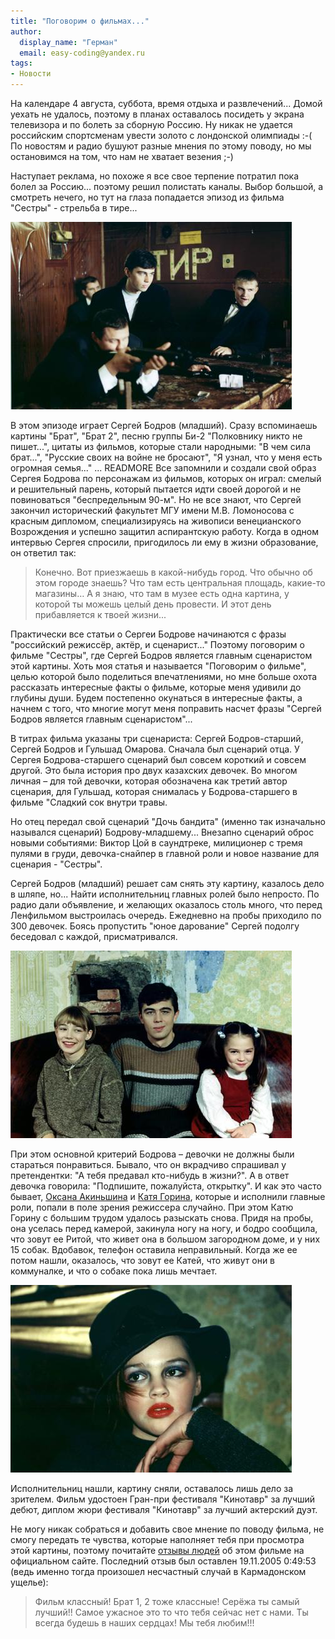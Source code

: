 ```yaml
---
title: "Поговорим о фильмах..."
author:
  display_name: "Герман"
  email: easy-coding@yandex.ru
tags:
- Новости
---
```


На календаре 4 августа, суббота, время отдыха и развлечений... Домой уехать не удалось, поэтому в планах оставалось посидеть у экрана телевизора и по болеть за сборную Россию. Ну никак не удается российским спортсменам увести золото с лондонской олимпиады :-( По новостям и радио бушуют разные мнения по этому поводу, но мы остановимся на том, что нам не хватает везения ;-)

Наступает реклама, но похоже я все свое терпение потратил пока болел за Россию... поэтому решил полистать каналы. Выбор большой, а смотреть нечего, но тут на глаза попадается эпизод из фильма "Сестры" - стрельба в тире...

![Фильм](/posts/2012/08-05-pogovorim-o-filmax/shooting03.jpg )

В этом эпизоде играет Сергей Бодров (младший). Сразу вспоминаешь картины "Брат", "Брат 2", песню группы Би-2 "Полковнику никто не пишет...", цитаты из фильмов, которые стали народными: "В чем сила брат...", "Русские своих на войне не бросают", "Я узнал, что у меня есть огромная семья..." ...
READMORE
Все запомнили и создали свой образ Сергея Бодрова по персонажам из фильмов, которых он играл: смелый и решительный парень, который пытается идти своей дорогой и не повиноваться "беспредельным 90-м". Но не все знают, что Сергей закончил исторический факультет МГУ имени М.В. Ломоносова с красным дипломом, специализируясь на живописи венецианского Возрождения и успешно защитил аспирантскую работу. Когда в одном интервью Сергея спросили, пригодилось ли ему в жизни образование, он ответил так:

> Конечно. Вот приезжаешь в какой-нибудь город. Что обычно об этом городе знаешь? Что там есть центральная площадь, какие-то магазины… А я знаю, что там в музее есть одна картина, у которой ты можешь целый день провести. И этот день прибавляется к твоей жизни...

Практически все статьи о Сергеи Бодрове начинаются с фразы "российский режиссёр, актёр, и сценарист..." Поэтому поговорим о фильме "Сестры", где Сергей Бодров является главным сценаристом этой картины. Хоть моя статья и называется "Поговорим о фильме", целью которой было поделиться впечатлениями, но мне больше охота рассказать интересные факты о фильме, которые меня удивили до глубины души. Будем постепенно окунаться в интересные факты, а начнем с того, что многие могут меня поправить насчет фразы "Сергей Бодров является главным сценаристом"...

В титрах фильма указаны три сценариста: Сергей Бодров-старший, Сергей Бодров и Гульшад Омарова. Сначала был сценарий отца. У Сергея Бодрова-старшего сценарий был совсем короткий и совсем другой. Это была история про двух казахских девочек. Во многом личная – для той девочки, которая обозначена как третий автор сценария, для Гульшад, которая снималась у Бодрова-старшего в фильме "Сладкий сок внутри травы.

Но отец передал свой сценарий "Дочь бандита" (именно так изначально назывался сценарий) Бодрову-младшему... Внезапно сценарий оброс новыми событиями: Виктор Цой в саундтреке, милиционер с тремя пулями в груди, девочка-снайпер в главной роли и новое название для сценария - "Сестры".

Сергей Бодров (младший) решает сам снять эту картину, казалось дело в шляпе, но...
Найти исполнительниц главных ролей было непросто. По радио дали объявление, и желающих оказалось столь много, что перед Ленфильмом выстроилась очередь. Ежедневно на пробы приходило по 300 девочек. Боясь пропустить "юное дарование" Сергей подолгу беседовал с каждой, присматривался.

![Фильм](/posts/2012/08-05-pogovorim-o-filmax/onset01.jpg)

При этом основной критерий Бодрова – девочки не должны были стараться понравиться. Бывало, что он вкрадчиво спрашивал у претендентки: "А тебя предавал кто-нибудь в жизни?". А в ответ девочка говорила: "Подпишите, пожалуйста, открытку". И как это часто бывает, [Оксана Акиньшина](http://ru.wikipedia.org/wiki/%D0%90%D0%BA%D0%B8%D0%BD%D1%8C%D1%88%D0%B8%D0%BD%D0%B0,_%D0%9E%D0%BA%D1%81%D0%B0%D0%BD%D0%B0_%D0%90%D0%BB%D0%B5%D0%BA%D1%81%D0%B0%D0%BD%D0%B4%D1%80%D0%BE%D0%B2%D0%BD%D0%B0) и [Катя Горина](http://ru.wikipedia.org/wiki/%D0%93%D0%BE%D1%80%D0%B8%D0%BD%D0%B0,_%D0%95%D0%BA%D0%B0%D1%82%D0%B5%D1%80%D0%B8%D0%BD%D0%B0_%D0%91%D0%BE%D1%80%D0%B8%D1%81%D0%BE%D0%B2%D0%BD%D0%B0http://ru.wikipedia.org/wiki/%D0%93%D0%BE%D1%80%D0%B8%D0%BD%D0%B0,_%D0%95%D0%BA%D0%B0%D1%82%D0%B5%D1%80%D0%B8%D0%BD%D0%B0_%D0%91%D0%BE%D1%80%D0%B8%D1%81%D0%BE%D0%B2%D0%BD%D0%B0), которые и исполнили главные роли, попали в поле зрения режиссера случайно. При этом Катю Горину с большим трудом удалось разыскать снова. Придя на пробы, она уселась перед камерой, закинула ногу на ногу, и бодро сообщила, что зовут ее Ритой, что живет она в большом загородном доме, и у них 15 собак. Вдобавок, телефон оставила неправильный. Когда же ее потом нашли, оказалось, что зовут ее Катей, что живут они в коммуналке, и что о собаке пока лишь мечтает.

![katya](/posts/2012/08-05-pogovorim-o-filmax/katya03.jpg)

Исполнительниц нашли, картину сняли, оставалось лишь дело за зрителем. Фильм удостоен Гран-при фестиваля "Кинотавр" за лучший дебют, диплом жюри фестиваля "Кинотавр" за лучший актерский дуэт.

Не могу никак собраться и добавить свое мнение по поводу фильма, не смогу передать те чувства, которые наполняет тебя при просмотра этой картины, поэтому почитайте [отзывы людей](http://sisters.film.ru/feedback.asp) об этом фильме на официальном сайте. Последний отзыв был оставлен 19.11.2005 0:49:53 (ведь именно тогда произошел несчастный случай в Кармадонском ущелье):


> Фильм классный! Брат 1, 2 тоже классные! Серёжа ты самый лучший!! Самое ужасное это то что тебя сейчас нет с нами. Ты всегда будешь в наших сердцах! Мы тебя любим!!!
